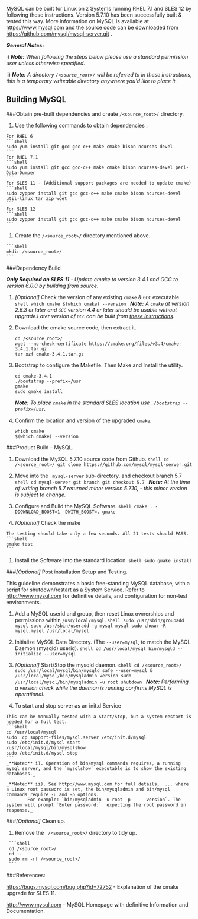 MySQL can be built for Linux on z Systems running RHEL 7.1 and SLES 12 by following these instructions. Version 5.7.10 has been successfully built & tested this way.
More information on MySQL is available at https://www.mysql.com and the source code can be downloaded from https://github.com/mysql/mysql-server.git
.

_**General Notes:**_

i) _**Note:** When following the steps below please use a standard permission user unless otherwise specified._

ii) _**Note:** A directory `/<source_root>/` will be referred to in these instructions, this is a temporary writeable directory anywhere you'd like to place it._

## Building MySQL

###Obtain pre-built dependencies and create `/<source_root>/` directory.

   1. Use the following commands to obtain dependencies :

    For RHEL 6
    ```shell
    sudo yum install git gcc gcc-c++ make cmake bison ncurses-devel
    ```
    For RHEL 7.1
    ```shell
    sudo yum install git gcc gcc-c++ make cmake bison ncurses-devel perl-Data-Dumper
    ```
    For SLES 11 - (Additional support packages are needed to update cmake)
    ```shell
    sudo zypper install git gcc gcc-c++ make cmake bison ncurses-devel util-linux tar zip wget
    ```
    For SLES 12
    ```shell
    sudo zypper install git gcc gcc-c++ make cmake bison ncurses-devel
    ```

   1. Create the `/<source_root>/` directory mentioned above.

    ```shell
    mkdir /<source_root>/
    ```
    
###Dependency Build

   _**Only Required on SLES 11**  - Update cmake to version 3.4.1 and GCC to version 6.0.0 by building from source._

   1. _[Optional]_ Check the version of any existing `cmake` & `GCC` executable.
    ```shell
      which cmake
      $(which cmake) --version
    ```
      _**Note:** A `cmake` at version 2.6.3 or later and `GCC` version 4.4 or later should be usable without upgrade.Later version of             `GCC` can be built from [these instructions](https://github.com/linux-on-ibm-z/docs/wiki/Building-gccgo)._
     

   1. Download the cmake source code, then extract it.
      ```shell
      cd /<source_root>/
      wget --no-check-certificate https://cmake.org/files/v3.4/cmake-3.4.1.tar.gz
      tar xzf cmake-3.4.1.tar.gz
      ```

   1. Bootstrap to configure the Makefile. Then Make and Install the utility.
      ```shell
      cd cmake-3.4.1
      ./bootstrap --prefix=/usr
      gmake
      sudo gmake install
      ```
      _**Note:** To place `cmake` in the standard SLES location use `./bootstrap --prefix=/usr`._


   1. Confirm the location and version of the upgraded `cmake`.
      ```shell
      which cmake
      $(which cmake) --version
      ```
      
###Product Build - MySQL.

   1. Download the MySQL 5.7.10 source code from Github.
    ```shell
    cd /<source_root>/
    git clone https://github.com/mysql/mysql-server.git
    ```

   1. Move into the ` mysql-server` sub-directory, and checkout branch 5.7
    ```shell
    cd mysql-server
    git branch
    git checkout 5.7
    ```
    _**Note:** At the time of writing branch 5.7 returned minor version 5.7.10, - this minor version is subject to change._


   1. Configure and Build the MySQL Software.
    ```shell
    cmake . -DDOWNLOAD_BOOST=1 -DWITH_BOOST=.
    gmake
    ```

   1. _[Optional]_ Check the make

    The testing should take only a few seconds. All 21 tests should PASS.
    ```shell
    gmake test
    ```

   1. Install the Software into the standard location.
    ```shell
    sudo gmake install
    ```

###_[Optional]_ Post installation Setup and Testing.

   This guideline demonstrates a basic free-standing MySQL database, with a script for shutdown/restart as a System Service.
   Refer to http://www.mysql.com for definitive details, and configuration for non-test environments.

   1. Add a MySQL userid and group, then reset Linux ownerships and permissions within `/usr/local/mysql`.
    ```shell
    sudo /usr/sbin/groupadd mysql
    sudo /usr/sbin/useradd -g mysql mysql
    sudo chown -R mysql.mysql /usr/local/mysql
    ```

   1. Initialize MySQL Data Directory.  (The `--user=mysql`, to match the MySQL Daemon (mysqld) userid).
    ```shell
    cd /usr/local/mysql
    bin/mysqld --initialize --user=mysql
    ```

   1. _[Optional]_ Start/Stop the mysqld daemon.
    ```shell
    cd /<source_root>/
    sudo /usr/local/mysql/bin/mysqld_safe --user=mysql &
    /usr/local/mysql/bin/mysqladmin version
    sudo /usr/local/mysql/bin/mysqladmin -u root shutdown
    ```
     _**Note:** Performing a version check while the daemon is running confirms MySQL is operational._

   1. To start and stop server as an init.d Service

    This can be manually tested with a Start/Stop, but a system restart is needed for a full test.
    ```shell
    cd /usr/local/mysql
    sudo  cp support-files/mysql.server /etc/init.d/mysql
    sudo /etc/init.d/mysql start
    /usr/local/mysql/bin/mysqlshow
    sudo /etc/init.d/mysql stop
    ```
    _**Note:** i). Operation of bin/mysql commands requires, a running mysql server, and the `mysqlshow` executable is to show the existing databases._

    _**Note:** ii). See http://www.mysql.com for full details,  ... where a Linux root password is set, the bin/mysqladmin and bin/mysql commands require -u and -p options.
            For example: `bin/mysqladmin -u root -p      version`. The system will prompt `Enter password:`  expecting the root password in response._

###_[Optional]_ Clean up.

   1. Remove the ` /<source_root>/` directory to tidy up.

     ```shell
     cd /<source_root>/
     cd ..
     sudo rm -rf /<source_root>/
     ```

###References:

https://bugs.mysql.com/bug.php?id=72752 - Explanation of the cmake upgrade for SLES 11.

http://www.mysql.com - MySQL Homepage with definitive Information and Documentation.
